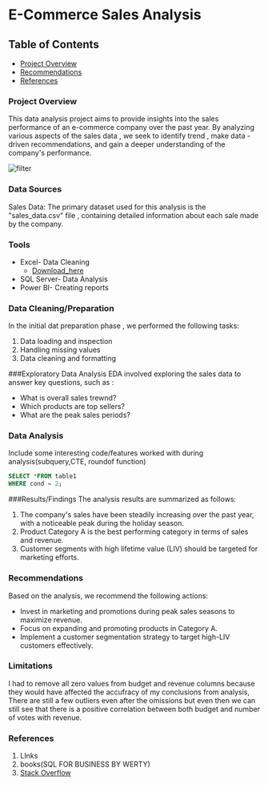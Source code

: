 # E-Commerce Sales Analysis

## Table of Contents

- [Project Overview](#project-overview)
- [Recommendations](recommendations)
- [References](refernces)

### Project Overview

This data analysis project aims to provide insights into the sales performance of an e-commerce company over the past year. By analyzing various aspects of the sales data , we seek to identify trend , make data -driven recommendations, and gain a deeper understanding of the company's performance.

![filter](https://github.com/sanketmanwar09/Documenting_Example/assets/155233255/80cab5ba-60c9-4911-a82a-062daccd0e3e)


### Data Sources

Sales Data: The primary dataset used for this analysis is the "sales_data.csv" file , containing detailed information about each sale made by the company.

### Tools
- Excel- Data Cleaning 
   - [Download_here](https://microsoft.com)
- SQL Server- Data Analysis
- Power BI- Creating  reports

### Data Cleaning/Preparation

In the initial dat preparation phase , we performed the following tasks:
1. Data loading and inspection
2. Handling missing values
3. Data cleaning and formatting


###Exploratory Data Analysis
EDA involved exploring the sales data to answer key questions, such as :

- What is overall sales trewnd?
- Which products are top sellers?
- What are the peak sales periods?

### Data Analysis

Include some interesting code/features worked with during analysis(subquery,CTE, roundof function)

```sql
SELECT *FROM table1
WHERE cond = 2;
```

###Results/Findings
The analysis results are summarized as follows:
1. The company's sales have been steadily increasing over the past year, with a noticeable peak during the holiday season.
2. Product Category A is the best performing category in terms of sales and revenue.
3. Customer segments with high lifetime value (LIV) should be targeted for marketing efforts.

### Recommendations
Based on the analysis, we recommend the following actions:
- Invest in marketing and promotions during peak sales seasons to maximize revenue.
- Focus on expanding and promoting products in Category A.
- Implement a customer segmentation strategy to target high-LIV customers effectively.


 ### Limitations 

 I had to remove all zero values from budget and revenue columns because they would have affected the accufracy of my conclusions from analysis, There are still a few outliers even after the omissions but even then we can still see that there is a positive correlation between both budget and number of votes with revenue.

 ### References

 1. LInks
 2. books(SQL FOR BUSINESS BY WERTY)
 3. [Stack Overflow](https://stack.com)
